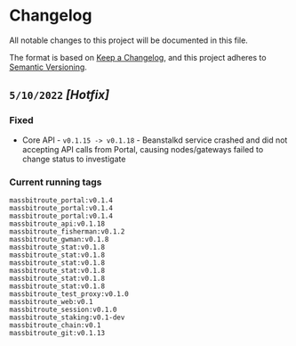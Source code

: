 # Changelog

All notable changes to this project will be documented in this file.

The format is based on [Keep a Changelog](https://keepachangelog.com/en/1.0.0/),
and this project adheres to [Semantic Versioning](https://semver.org/spec/v2.0.0.html).

## `5/10/2022` *[Hotfix]*
### Fixed
- Core API - `v0.1.15 -> v0.1.18` - Beanstalkd service crashed and did not accepting API calls from Portal, causing nodes/gateways failed to change status to investigate
### Current running tags
```
massbitroute_portal:v0.1.4
massbitroute_portal:v0.1.4
massbitroute_portal:v0.1.4
massbitroute_api:v0.1.18
massbitroute_fisherman:v0.1.2
massbitroute_gwman:v0.1.8
massbitroute_stat:v0.1.8
massbitroute_stat:v0.1.8
massbitroute_stat:v0.1.8
massbitroute_stat:v0.1.8
massbitroute_stat:v0.1.8
massbitroute_stat:v0.1.8
massbitroute_test_proxy:v0.1.0
massbitroute_web:v0.1
massbitroute_session:v0.1.0
massbitroute_staking:v0.1-dev
massbitroute_chain:v0.1
massbitroute_git:v0.1.13
```
